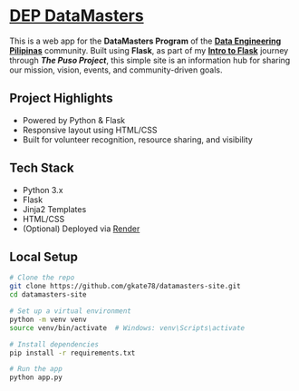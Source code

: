 # [DEP DataMasters](https://dep-datamasters.onrender.com)

This is a web app for the **DataMasters Program** of the [**Data Engineering Pilipinas**](https://dep-datamasters.onrender.com) community. Built using **Flask**, as part of my [**Intro to Flask**](https://www.thepusoproject.ph/startyourjourney) journey through ***The Puso Project***, this simple site is an information hub for sharing our mission, vision, events, and community-driven goals. 

## Project Highlights

- Powered by Python & Flask
- Responsive layout using HTML/CSS
- Built for volunteer recognition, resource sharing, and visibility

## Tech Stack

- Python 3.x
- Flask
- Jinja2 Templates
- HTML/CSS
- (Optional) Deployed via [Render](https://dashboard.render.com/)

## Local Setup

```bash
# Clone the repo
git clone https://github.com/gkate78/datamasters-site.git
cd datamasters-site

# Set up a virtual environment
python -m venv venv
source venv/bin/activate  # Windows: venv\Scripts\activate

# Install dependencies
pip install -r requirements.txt

# Run the app
python app.py
